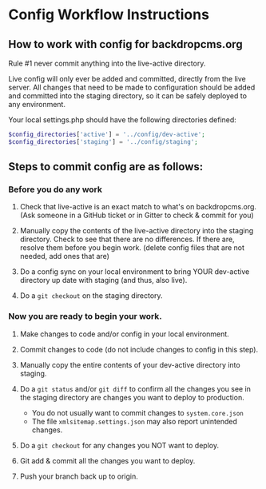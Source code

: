 Config Workflow Instructions
=============================


## How to work with config for backdropcms.org


Rule #1 never commit anything into the live-active directory.

Live config will only ever be added and committed, directly from the live
server. All changes that need to be made to configuration should be added and
committed into the staging directory, so it can be safely deployed to any
environment.

Your local settings.php should have the following directories defined:
```php
$config_directories['active'] = '../config/dev-active';
$config_directories['staging'] = '../config/staging';
```


## Steps to commit config are as follows:

### Before you do any work

1) Check that live-active is an exact match to what's on backdropcms.org. (Ask
   someone in a GitHub ticket or in Gitter to check & commit for you)

2) Manually copy the contents of the live-active directory into the staging
   directory. Check to see that there are no differences. If there are, resolve
   them before you begin work. (delete config files that are not needed, add
   ones that are)

3) Do a config sync on your local environment to bring YOUR dev-active directory
   up date with staging (and thus, also live).

4) Do a `git checkout` on the staging directory.


### Now you are ready to begin your work.

1) Make changes to code and/or config in your local environment.

2) Commit changes to code (do not include changes to config in this step).

3) Manually copy the entire contents of your dev-active directory into staging.

4) Do a `git status` and/or `git diff` to confirm all the changes you see in
   the staging directory are changes you want to deploy to production.
   * You do not usually want to commit changes to `system.core.json`
   * The file `xmlsitemap.settings.json` may also report unintended changes.

5) Do a `git checkout` for any changes you NOT want to deploy.

6) Git add & commit all the changes you want to deploy.

7) Push your branch back up to origin.
